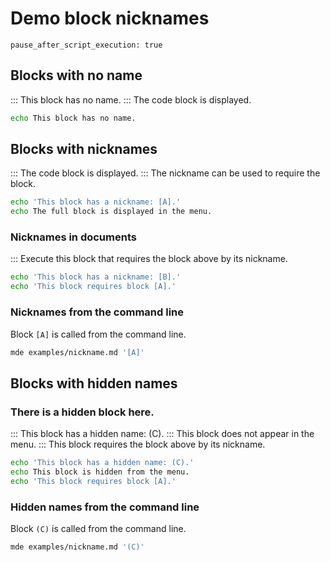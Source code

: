 # Demo block nicknames

```opts :(document_options)
pause_after_script_execution: true
```

## Blocks with no name
::: This block has no name.
::: The code block is displayed.

```bash
echo This block has no name.
```

## Blocks with nicknames
::: The code block is displayed.
::: The nickname can be used to require the block.

```bash :[A]
echo 'This block has a nickname: [A].'
echo The full block is displayed in the menu.
```

### Nicknames in documents
::: Execute this block that requires the block above by its nickname.
```bash :[B] +[A]
echo 'This block has a nickname: [B].'
echo 'This block requires block [A].'
```

### Nicknames from the command line
Block `[A]` is called from the command line.
```bash
mde examples/nickname.md '[A]'
```

## Blocks with hidden names
### There is a hidden block here.
::: This block has a hidden name: (C).
::: This block does not appear in the menu.
::: This block requires the block above by its nickname.
```bash :(C) +[A]
echo 'This block has a hidden name: (C).'
echo This block is hidden from the menu.
echo 'This block requires block [A].'
```

### Hidden names from the command line
Block `(C)` is called from the command line.
```bash
mde examples/nickname.md '(C)'
```
